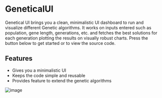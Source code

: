 # GeneticalUI
Genetical UI brings you a clean, minimalistic UI dashboard to run and visualize different Genetic algorithms. It works on inputs entered such as population, gene length, generations, etc. and fetches the best solutions for each generation plotting the results on visually robust charts. Press the button below to get started or to view the source code.




## Features
* Gives you a minimalistic UI
* Keeps the code simple and reusable
* Provides feature to extend the genetic algorithms

![image](https://github.com/user-attachments/assets/8b062d15-9193-4d1e-a164-12848579fb48)

```





